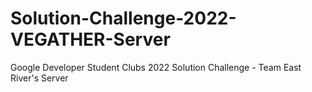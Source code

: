 # Solution-Challenge-2022-VEGATHER-Server
Google Developer Student Clubs 2022 Solution Challenge - Team East River's Server
